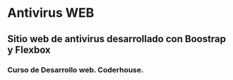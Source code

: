 # Antivirus WEB

## Sitio web de antivirus desarrollado con Boostrap y Flexbox

### Curso de Desarrollo web. Coderhouse.
